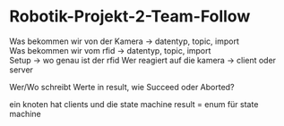 # Robotik-Projekt-2-Team-Follow
Was bekommen wir von der Kamera -> datentyp, topic, import    
Was bekommen wir vom rfid -> datentyp, topic, import      
Setup -> wo genau ist der rfid
Wer reagiert auf die kamera -> client oder server

Wer/Wo schreibt Werte in result, wie Succeed oder Aborted?

ein knoten hat clients und die state machine
result = enum für state machine
